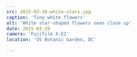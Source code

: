 ```yaml
---
src: 2015-03-28-white-stars.jpg
caption: 'Tiny white flowers'
alt: 'White star-shaped flowers seen close up'
date: 2015-03-29
camera: 'Fujifilm X-E2'
location: 'US Botanic Garden, DC'

---
```

